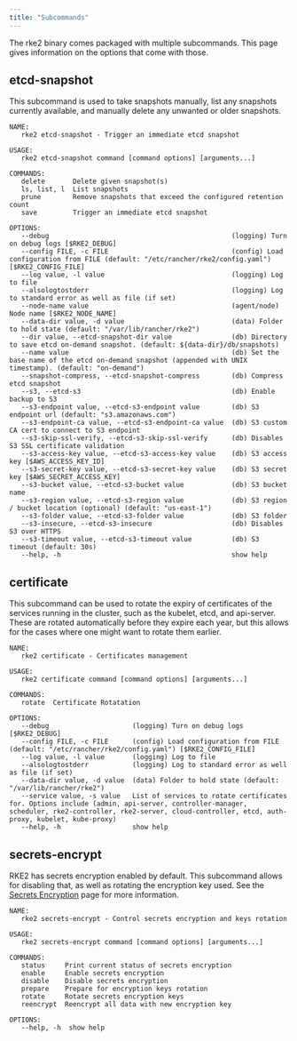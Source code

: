 ```yaml
---
title: "Subcommands"
---
```


The rke2 binary comes packaged with multiple subcommands. This page gives information on the options that come with those.

## etcd-snapshot
This subcommand is used to take snapshots manually, list any snapshots currently available, and manually delete any unwanted or older snapshots.

```console
NAME:
   rke2 etcd-snapshot - Trigger an immediate etcd snapshot

USAGE:
   rke2 etcd-snapshot command [command options] [arguments...]

COMMANDS:
   delete       Delete given snapshot(s)
   ls, list, l  List snapshots
   prune        Remove snapshots that exceed the configured retention count
   save         Trigger an immediate etcd snapshot

OPTIONS:
   --debug                                              (logging) Turn on debug logs [$RKE2_DEBUG]
   --config FILE, -c FILE                               (config) Load configuration from FILE (default: "/etc/rancher/rke2/config.yaml") [$RKE2_CONFIG_FILE]
   --log value, -l value                                (logging) Log to file
   --alsologtostderr                                    (logging) Log to standard error as well as file (if set)
   --node-name value                                    (agent/node) Node name [$RKE2_NODE_NAME]
   --data-dir value, -d value                           (data) Folder to hold state (default: "/var/lib/rancher/rke2")
   --dir value, --etcd-snapshot-dir value               (db) Directory to save etcd on-demand snapshot. (default: ${data-dir}/db/snapshots)
   --name value                                         (db) Set the base name of the etcd on-demand snapshot (appended with UNIX timestamp). (default: "on-demand")
   --snapshot-compress, --etcd-snapshot-compress        (db) Compress etcd snapshot
   --s3, --etcd-s3                                      (db) Enable backup to S3
   --s3-endpoint value, --etcd-s3-endpoint value        (db) S3 endpoint url (default: "s3.amazonaws.com")
   --s3-endpoint-ca value, --etcd-s3-endpoint-ca value  (db) S3 custom CA cert to connect to S3 endpoint
   --s3-skip-ssl-verify, --etcd-s3-skip-ssl-verify      (db) Disables S3 SSL certificate validation
   --s3-access-key value, --etcd-s3-access-key value    (db) S3 access key [$AWS_ACCESS_KEY_ID]
   --s3-secret-key value, --etcd-s3-secret-key value    (db) S3 secret key [$AWS_SECRET_ACCESS_KEY]
   --s3-bucket value, --etcd-s3-bucket value            (db) S3 bucket name
   --s3-region value, --etcd-s3-region value            (db) S3 region / bucket location (optional) (default: "us-east-1")
   --s3-folder value, --etcd-s3-folder value            (db) S3 folder
   --s3-insecure, --etcd-s3-insecure                    (db) Disables S3 over HTTPS
   --s3-timeout value, --etcd-s3-timeout value          (db) S3 timeout (default: 30s)
   --help, -h                                           show help
```


## certificate
This subcommand can be used to rotate the expiry of certificates of the services running in the cluster, such as the kubelet, etcd, and api-server. These are rotated automatically before they expire each year, but this allows for the cases where one might want to rotate them earlier.

```console
NAME:
   rke2 certificate - Certificates management

USAGE:
   rke2 certificate command [command options] [arguments...]

COMMANDS:
   rotate  Certificate Rotatation

OPTIONS:
   --debug                     (logging) Turn on debug logs [$RKE2_DEBUG]
   --config FILE, -c FILE      (config) Load configuration from FILE (default: "/etc/rancher/rke2/config.yaml") [$RKE2_CONFIG_FILE]
   --log value, -l value       (logging) Log to file
   --alsologtostderr           (logging) Log to standard error as well as file (if set)
   --data-dir value, -d value  (data) Folder to hold state (default: "/var/lib/rancher/rke2")
   --service value, -s value   List of services to rotate certificates for. Options include (admin, api-server, controller-manager, scheduler, rke2-controller, rke2-server, cloud-controller, etcd, auth-proxy, kubelet, kube-proxy)
   --help, -h                  show help
```


## secrets-encrypt
RKE2 has secrets encryption enabled by default. This subcommand allows for disabling that, as well as rotating the encryption key used.
See the [Secrets Encryption](../security/secrets_encryption.md) page for more information.

```console
NAME:
   rke2 secrets-encrypt - Control secrets encryption and keys rotation

USAGE:
   rke2 secrets-encrypt command [command options] [arguments...]

COMMANDS:
   status     Print current status of secrets encryption
   enable     Enable secrets encryption
   disable    Disable secrets encryption
   prepare    Prepare for encryption keys rotation
   rotate     Rotate secrets encryption keys
   reencrypt  Reencrypt all data with new encryption key

OPTIONS:
   --help, -h  show help
```
